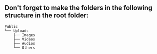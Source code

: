 ## Don't forget to make the folders in the following structure in the root folder:

```
Public
└── Uploads
    ├── Images
    ├── Videos
    ├── Audios
    └── Others
```